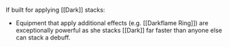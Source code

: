 If built for applying [[Dark]] stacks:
- Equipment that apply additional effects (e.g. [[Darkflame Ring]]) are exceptionally powerful as she stacks [[Dark]] far faster than anyone else can stack a debuff.